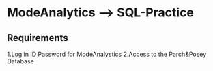 # ModeAnalytics --> SQL-Practice
## Requirements
1.Log in ID Password for ModeAnalystics
2.Access to the Parch&Posey Database
